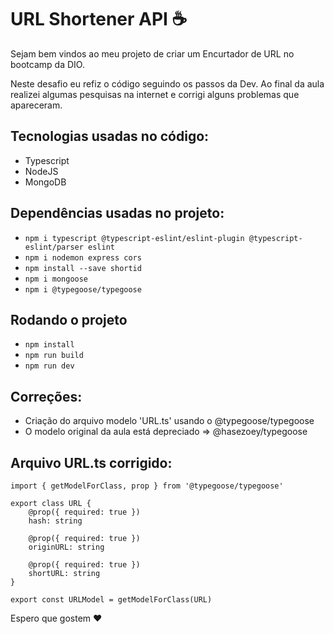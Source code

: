 # URL Shortener API :coffee:

Sejam bem vindos ao meu projeto de criar um Encurtador de URL no bootcamp da DIO.

Neste desafio eu refiz o código seguindo os passos da Dev.
Ao final da aula realizei algumas pesquisas na internet e corrigi alguns problemas que apareceram.

## Tecnologias usadas no código: 
 - Typescript
 - NodeJS
 - MongoDB

## Dependências usadas no projeto:
 - `npm i typescript @typescript-eslint/eslint-plugin @typescript-eslint/parser eslint`
 - `npm i nodemon express cors`
 - `npm install --save shortid`
 - `npm i mongoose`
 - `npm i @typegoose/typegoose`

## Rodando o projeto

- `npm install`
- `npm run build`
- `npm run dev`

## Correções: 
 - Criação do arquivo modelo 'URL.ts' usando o @typegoose/typegoose
 - O modelo original da aula está depreciado => @hasezoey/typegoose

## Arquivo URL.ts corrigido:
```
import { getModelForClass, prop } from '@typegoose/typegoose'

export class URL {
    @prop({ required: true })
    hash: string

    @prop({ required: true })
    originURL: string

    @prop({ required: true })
    shortURL: string
}

export const URLModel = getModelForClass(URL)
```

Espero que gostem :heart: